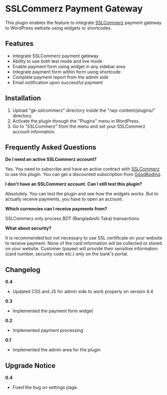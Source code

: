 # SSLCommerz Payment Gateway
This plugin enables the feature to integrate [SSLCommerz](https://sslcommerz.com.bd) payment gateway to WordPress website using widgets or shortcodes.

## Features

* Integrate SSLCommerz payment gateway
* Ability to use both test mode and live mode
* Enable payment form using widget in any sidebar area
* Integrate payment form within form using shortcode
* Complete payment report from the admin side
* Email notification upon successful payment

## Installation
1. Upload "gk-sslcommerz" directory inside the "/wp-content/plugins/" directory.
2. Activate the plugin through the "Plugins" menu in WordPress.
3. Go to "SSLCommerz" from the menu and set your SSLCommerz account information.

## Frequently Asked Questions
**Do I need an active SSLCommerz account?**

Yes. You need to subscribe and have an active contract with [SSLCommerz](https://sslcommerz.com.bd) to use this plugin. You can get a discounted subscription from [GoodKoding](https://goodkoding.com/).

**I don't have an SSLCommerz account. Can I still test this plugin?**

Absolutely. You can test the plugin and see how the widgets works. But to actually receive payments, you have to open an account.

**Which currencies can I receive payments from?**

SSLCommerz only process BDT (Bangladeshi Taka) transactions.

**What about security?**

It is recommended but not necessary to use SSL certificate on your website to receive payment. None of the card information will be collected or stored on your website. Customer (payee) will provide their sensitive information (card number, security code etc.) only on the bank's portal.

## Changelog
**0.4**

* Updated CSS and JS for admin side to work properly on version 4.4

**0.3**

* Implemented the payment form widget

**0.2**

* Implemented payment processing

**0.1**

* Implemented the admin area for the plugin

## Upgrade Notice
**0.4**

* Fixed the bug on settings page.
